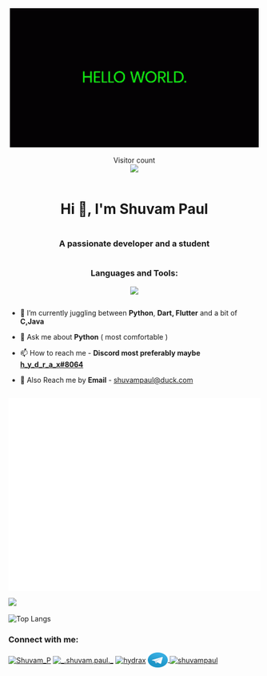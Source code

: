 <div style="display:grid;place-items:center">
 <div align='center'>
  <img src="./it-karak-itkaraktus.gif" alt="gif"/></div>

 <p align="center"> 
  Visitor count<br>
  <img src="https://profile-counter.glitch.me/shuvampaul2005/count.svg" />
</p>

<h1 align="center">Hi 👋, I'm Shuvam Paul</h1>
<h3 align="center">A passionate developer and a student</h3>
<h3 align="left">Languages and Tools:</h3>
<img src="https://skillicons.dev/icons?i=py,js,html,css,c,flutter,dart,androidstudio,docker,git,github,gitlab,githubactions,java,mysql,linux,stackoverflow,vscode" />
  
- 🌱 I’m currently juggling between **Python**, **Dart, Flutter** and a bit of **C,Java**

- 💬 Ask me about **Python** ( most comfortable )

- 📫 How to reach me - **Discord most preferably maybe [h_y_d_r_a_x#8064](https://discord.com/users/1073884543980933221)**

- 📨 Also Reach me by **Email** - [shuvampaul@duck.com](mailto:shuvampaul@duck.com)
<img align="center" src="./github-metrics.svg" alt="Metrics" >
</div>

<p align="ledt"> <img src=https://github-readme-stats.vercel.app/api?username=shuvampaul2005&show_icons=true&theme=transparent&hide-border=true /> </p>

![Top Langs](https://github-readme-stats.vercel.app/api/top-langs/?username=shuvampaul2005&count_private=true&show_icons=true&theme=transparent&hide_border=true)

<h3 align="left">Connect with me: </h3>
<p align="left">
 <a href="https://twitter.com/Shuvam_P" target="blank"><img align="center" src="https://raw.githubusercontent.com/rahuldkjain/github-profile-readme-generator/master/src/images/icons/Social/twitter.svg" alt="Shuvam_P" height="30" width="40" /></a>
 <a href="https://www.instagram.com/_.shuvam.paul._/" target="blank"><img align="center" src="https://raw.githubusercontent.com/rahuldkjain/github-profile-readme-generator/master/src/images/icons/Social/instagram.svg" alt="_.shuvam.paul._" height="30" width="40" /></a>
 <a href="https://discord.com/users/1073884543980933221" target="blank"><img align="center" src="https://raw.githubusercontent.com/rahuldkjain/github-profile-readme-generator/master/src/images/icons/Social/discord.svg" alt="hydrax" height="30" width="40" /></a>
 <a href="https://t.me/Shuvam_Paul" target="blank"><img align="center" src="./telegram.svg" alt="telegram" height="30" width="40"/>
 <a href="https://www.linkedin.com/in/shuvam-paul-39073b267" target="blank"><img align="center" src="https://raw.githubusercontent.com/rahuldkjain/github-profile-readme-generator/master/src/images/icons/Social/linked-in.svg" alt="shuvampaul" height="30" width="40" /></a>
 </a></p>
